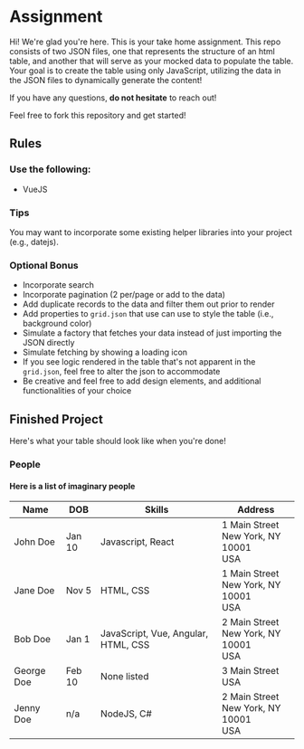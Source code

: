 # Assignment

Hi! We're glad you're here. This is your take home assignment. This repo consists of two JSON files, one that represents the structure of an html table, and another that will serve as your mocked data to populate the table. Your goal is to create the table using only JavaScript, utilizing the data in the JSON files to dynamically generate the content!

If you have any questions, **do not hesitate** to reach out!

Feel free to fork this repository and get started!

## Rules

### Use the following:

- VueJS

### Tips

You may want to incorporate some existing helper libraries into your project (e.g., datejs). 

### Optional Bonus

- Incorporate search
- Incorporate pagination (2 per/page or add to the data)
- Add duplicate records to the data and filter them out prior to render
- Add properties to `grid.json` that use can use to style the table (i.e., background color)
- Simulate a factory that fetches your data instead of just importing the JSON directly
- Simulate fetching by showing a loading icon 
- If you see logic rendered in the table that's not apparent in the `grid.json`, feel free to alter the json to accommodate
- Be creative and feel free to add design elements, and additional functionalities of your choice

## Finished Project

Here's what your table should look like when you're done!

### People
#### Here is a list of imaginary people

<table>
  <thead>
    <tr>
      <th>Name</th>
      <th>DOB</th>
      <th>Skills</th>
      <th>Address</th>
    </tr>
  </thead>
  <tbody>
    <tr>
      <td>John Doe</td>
      <td>Jan 10</td>
      <td>Javascript, React</td>
      <td>1 Main Street<br>New York, NY 10001<br>USA</td>      
    </tr>
    <tr>
      <td>Jane Doe</td>
      <td>Nov 5</td>
      <td>HTML, CSS</td>
      <td>1 Main Street<br>New York, NY 10001<br>USA</td>      
    </tr>
    <tr>
      <td>Bob Doe</td>
      <td>Jan 1</td>
      <td>JavaScript, Vue, Angular, HTML, CSS</td>
      <td>2 Main Street<br>New York, NY 10001<br>USA</td>      
    </tr>
    <tr>
      <td>George Doe</td>
      <td>Feb 10</td>
      <td>None listed</td>
      <td>3 Main Street<br>USA</td>      
    </tr>
    <tr>
      <td>Jenny Doe</td>
      <td>n/a</td>
      <td>NodeJS, C#</td>
      <td>2 Main Street<br>New York, NY 10001<br>USA</td>      
    </tr>
  </tbody>
</table>




